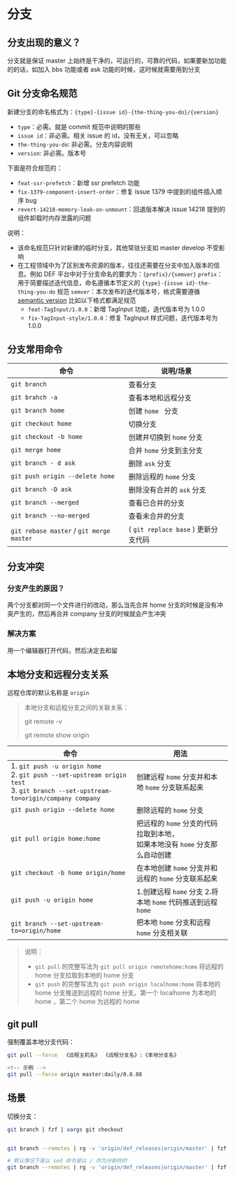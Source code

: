 # 分支

## 分支出现的意义？

分支就是保证 master 上始终是干净的，可运行的，可靠的代码，如果要新加功能的的话，如加入 bbs 功能或者 ask 功能的时候，这时候就需要用到分支

## Git 分支命名规范

新建分支的命名格式为：`{type}-{issue id}-{the-thing-you-do}/{version}`

- `type`：必需。就是 commit 规范中说明的那些
- `issue id`：非必需。相关 issue 的 id，没有无关，可以忽略
- `the-thing-you-do`: 非必需。分支内容说明
- `version`: 非必需。版本号

下面是符合规范的：

- `feat-ssr-prefetch`：新增 ssr prefetch 功能
- `fix-1379-component-insert-order`：修复 issue 1379 中提到的组件插入顺序 bug
- `revert-14218-memory-leak-on-unmount`：回退版本解决 issue 14218 提到的组件卸载时内存泄露的问题

说明：

- 该命名规范只针对新建的临时分支，其他常驻分支如 master develop 不受影响
- 在工程领域中为了区别发布资源的版本，往往还需要在分支中加入版本的信息。例如 DEF 平台中对于分支命名的要求为：`{prefix}/{semver}`
  `prefix`：用于简要描述迭代信息，命名遵循本节定义的 `{type}-{issue id}-the-thing-you-do` 规范
  `semver`：本次发布的迭代版本号，格式需要遵循 [semantic version](https://semver.org/lang/zh-CN/?spm=a2o8t.11089562.0.0.ea766654D5ovLk)
  比如以下格式都满足规范
  - `feat-TagInput/1.0.0`：新增 TagInput 功能，迭代版本号为 1.0.0
  - `fix-TagInput-style/1.0.0`：修复 TagInput 样式问题，迭代版本号为 1.0.0

## 分支常用命令

| 命令                                      | 说明/场景                           |
| ----------------------------------------- | ----------------------------------- |
| `git branch`                              | 查看分支                            |
| `git brahch -a`                           | 查看本地和远程分支                  |
| `git branch home`                         | 创建 `home ` 分支                   |
| `git checkout home`                       | 切换分支                            |
| `git checkout -b home`                    | 创建并切换到 `home` 分支            |
| `git merge home`                          | 合并 `home` 分支到主分支            |
| `git branch - d ask`                      | 删除 `ask` 分支                     |
| `git push origin --delete home`           | 删除远程的 `home` 分支              |
| `git branch -D ask`                       | 删除没有合并的 `ask` 分支           |
| `git branch --merged`                     | 查看已合并的分支                    |
| `git branch --no-merged`                  | 查看未合并的分支                    |
| `git rebase master` / `git merge master ` | ( `git replace base` ) 更新分支代码 |

## 分支冲突

### 分支产生的原因？

两个分支都对同一个文件进行的改动，那么当先合并 home 分支的时候是没有冲突产生的，然后再合并 company 分支的时候就会产生冲突

### 解决方案

用一个编辑器打开代码，然后决定去和留

## 本地分支和远程分支关系

远程仓库的默认名称是 `origin`

> 本地分支和远程分支之间的关联关系：
>
> git remote -v
>
> git remote show origin

| 命令                                                                                                                                   | 用法                                                                             |
| -------------------------------------------------------------------------------------------------------------------------------------- | -------------------------------------------------------------------------------- |
| 1. `git push -u origin home`<br> 2. `git push --set-upstream origin test`<br> 3. `git branch --set-upstream-to=origin/company company` | 创建远程 `home` 分支并和本地 `home` 分支联系起来                                 |
| `git push origin --delete home`                                                                                                        | 删除远程的 `home` 分支                                                           |
| `git pull origin home:home`                                                                                                            | 把远程的 `home` 分支的代码拉取到本地，<br />如果本地没有 `home` 分支那么自动创建 |
| `git checkout -b home origin/home`                                                                                                     | 在本地创建 `home` 分支并和远程的 `home` 分支联系起来                             |
| `git push -u origin home`                                                                                                              | 1.创建远程 `home` 分支 2.将本地 `home` 代码推送到远程 `home`                     |
| `git branch --set-upstream-to=origin/home`                                                                                             | 把本地 `home` 分支和远程 `home` 分支相关联                                       |

> 说明：
>
> - `git pull` 的完整写法为 `git pull origin remotehome:home` 将远程的 home 分支拉取到本地的 home 分支
> - `git push` 的完整写法为 `git push origin localhome:home` 将本地的 home 分支推送到远程的 home 分支。第一个 localhome 为本地的 home ，第二个 home 为远程的 home

## git pull

强制覆盖本地分支代码：

```bash
git pull --force  《远程主机名》 《远程分支名》:《本地分支名》

<!-- 示例 -->
git pull --force origin master:daily/0.8.88
```

## 场景

切换分支：

```bash
git branch | fzf | xargs git checkout


git branch --remotes | rg -v 'origin/def_releases|origin/master' | fzf | sed 's|^ *origin/||' | xargs git checkout

# 默认情况下是以 sed 命令是以 / 作为分割符的
git branch --remotes | rg -v 'origin/def_releases|origin/master' | fzf | sed 's/^ *origin\///' | xargs git checkout
```
